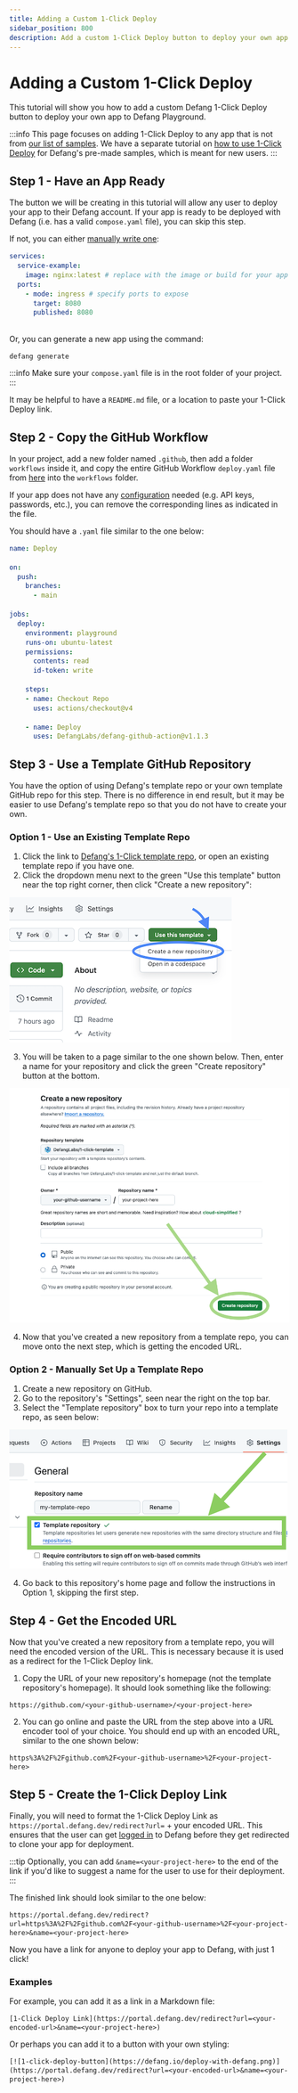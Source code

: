 ```yaml
---
title: Adding a Custom 1-Click Deploy
sidebar_position: 800
description: Add a custom 1-Click Deploy button to deploy your own app. 
---
```


# Adding a Custom 1-Click Deploy

This tutorial will show you how to add a custom Defang 1-Click Deploy button to deploy your own app to Defang Playground. 

:::info
This page focuses on adding 1-Click Deploy to any app that is not from [our list of samples](https://defang.io/#samples). We have a separate tutorial on [how to use 1-Click Deploy](/docs/tutorials/using-one-click-deploy) for Defang's pre-made samples, which is meant for new users. 
:::

## Step 1 - Have an App Ready

The button we will be creating in this tutorial will allow any user to deploy your app to their Defang account. If your app is ready to be deployed with Defang (i.e. has a valid `compose.yaml` file), you can skip this step. 

If not, you can either [manually write one](/docs/concepts/compose):
```yaml
services:
  service-example:
    image: nginx:latest # replace with the image or build for your app
  ports: 
    - mode: ingress # specify ports to expose
      target: 8080
      published: 8080
        
```

Or, you can generate a new app using the command:

```
defang generate
```

:::info
Make sure your `compose.yaml` file is in the root folder of your project.
:::

It may be helpful to have a `README.md` file, or a location to paste your 1-Click Deploy link. 

## Step 2 - Copy the GitHub Workflow
 
In your project, add a new folder named `.github`, then add a folder `workflows` inside it, and copy the entire GitHub Workflow `deploy.yaml` file from [here](https://github.com/DefangLabs/samples/blob/main/starter-sample/.github/workflows/deploy.yaml) into the `workflows` folder. 
 
If your app does not have any [configuration](/docs/concepts/configuration) needed (e.g. API keys, passwords, etc.), you can remove the corresponding lines as indicated in the file. 

You should have a `.yaml` file similar to the one below:
```yaml
name: Deploy

on:
  push:
    branches:
      - main

jobs:
  deploy:
    environment: playground
    runs-on: ubuntu-latest
    permissions:
      contents: read
      id-token: write

    steps:
    - name: Checkout Repo
      uses: actions/checkout@v4

    - name: Deploy
      uses: DefangLabs/defang-github-action@v1.1.3
```


## Step 3 - Use a Template GitHub Repository

You have the option of using Defang's template repo or your own template GitHub repo for this step. There is no difference in end result, but it may be easier to use Defang's template repo so that you do not have to create your own.

### Option 1 - Use an Existing Template Repo

1. Click the link to [Defang's 1-Click template repo](https://github.com/DefangLabs/1-click-template), or open an existing template repo if you have one.  
2. Click the dropdown menu next to the green "Use this template" button near the top right corner, then click "Create a new repository":

![use-this-template](/img/custom-one-click-tutorial/use-this-template.png)

3. You will be taken to a page similar to the one shown below. Then, enter a name for your repository and click the green "Create repository" button at the bottom.

![create-a-new-repo](/img/custom-one-click-tutorial/create-a-new-repo.png)

4. Now that you've created a new repository from a template repo, you can move onto the next step, which is getting the encoded URL.

### Option 2 - Manually Set Up a Template Repo

1. Create a new repository on GitHub. 
2. Go to the repository's "Settings", seen near the right on the top bar. 
3. Select the "Template repository" box to turn your repo into a template repo, as seen below:

![select-template-repo-box](/img/custom-one-click-tutorial/select-template-repo-box.png)

4. Go back to this repository's home page and follow the instructions in Option 1, skipping the first step.

## Step 4 - Get the Encoded URL

Now that you've created a new repository from a template repo, you will need the encoded version of the URL. This is necessary because it is used as a redirect for the 1-Click Deploy link. 

1. Copy the URL of your new repository's homepage (not the template repository's homepage). It should look something like the following:
```
https://github.com/<your-github-username>/<your-project-here>
```
2. You can go online and paste the URL from the step above into a URL encoder tool of your choice. You should end up with an encoded URL, similar to the one shown below:

```
https%3A%2F%2Fgithub.com%2F<your-github-username>%2F<your-project-here>
```

## Step 5 - Create the 1-Click Deploy Link

Finally, you will need to format the 1-Click Deploy Link as `https://portal.defang.dev/redirect?url=` + your encoded URL. This ensures that the user can get [logged in](/docs/concepts/authentication/) to Defang before they get redirected to clone your app for deployment. 


:::tip
Optionally, you can add `&name=<your-project-here>` to the end of the link if you'd like to suggest a name for the user to use for their deployment.
:::

The finished link should look similar to the one below:
```
https://portal.defang.dev/redirect?url=https%3A%2F%2Fgithub.com%2F<your-github-username>%2F<your-project-here>&name=<your-project-here>
```

Now you have a link for anyone to deploy your app to Defang, with just 1 click! 

### Examples
For example, you can add it as a link in a Markdown file:
```
[1-Click Deploy Link](https://portal.defang.dev/redirect?url=<your-encoded-url>&name=<your-project-here>)
```
Or perhaps you can add it to a button with your own styling:
```
[![1-click-deploy-button](https://defang.io/deploy-with-defang.png)](https://portal.defang.dev/redirect?url=<your-encoded-url>&name=<your-project-here>)
```
